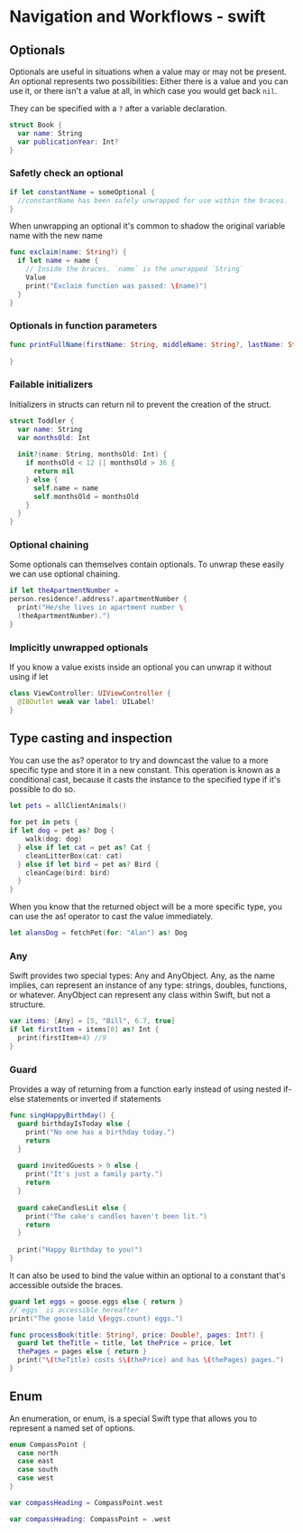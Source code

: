 # Navigation and Workflows - swift

## Optionals

Optionals are useful in situations when a value may or may not be present. An optional represents two possibilities: Either there is a value and you can use it, or there isn't a value at all, in which case you would get back `nil`.

They can be specified with a `?` after a variable declaration.

```swift
struct Book {
  var name: String
  var publicationYear: Int?
}
```

### Safetly check an optional

```swift
if let constantName = someOptional {
  //constantName has been safely unwrapped for use within the braces.
}
```

When unwrapping an optional it's common to shadow the original variable name with the new name

```swift
func exclaim(name: String?) {
  if let name = name {
    // Inside the braces, `name` is the unwrapped `String` 
    Value 
    print("Exclaim function was passed: \(name)")
  }
}
```

### Optionals in function parameters

```swift
func printFullName(firstName: String, middleName: String?, lastName: String) -> String? {
    
}
```

### Failable initializers

Initializers in structs can return nil to prevent the creation of the struct.

```swift
struct Toddler {
  var name: String
  var monthsOld: Int
 
  init?(name: String, monthsOld: Int) {
    if monthsOld < 12 || monthsOld > 36 {
      return nil
    } else {
      self.name = name
      self.monthsOld = monthsOld
    }
  }
}
```

### Optional chaining

Some optionals can themselves contain optionals. To unwrap these easily we can use optional chaining.

```swift
if let theApartmentNumber =
person.residence?.address?.apartmentNumber {
  print("He/she lives in apartment number \
  (theApartmentNumber).")
}
```

### Implicitly unwrapped optionals

If you know a value exists inside an optional you can unwrap it without using if let

```swift
class ViewController: UIViewController {
  @IBOutlet weak var label: UILabel!
}
```

## Type casting and inspection

You can use the as? operator to try and downcast the value to a more specific type and store it in a new constant. This operation is known as a conditional cast, because it casts the instance to the specified type if it's possible to do so.

```swift
let pets = allClientAnimals()
 
for pet in pets {
if let dog = pet as? Dog {
    walk(dog: dog)
  } else if let cat = pet as? Cat {
    cleanLitterBox(cat: cat)
  } else if let bird = pet as? Bird {
    cleanCage(bird: bird)
  }
}
```

When you know that the returned object will be a more specific type, you can use the as! operator to cast the value immediately.

```swift
let alansDog = fetchPet(for: "Alan") as! Dog
```

### Any

Swift provides two special types: Any and AnyObject. Any, as the name implies, can represent an instance of any type: strings, doubles, functions, or whatever. AnyObject can represent any class within Swift, but not a structure.

```swift
var items: [Any] = [5, "Bill", 6.7, true]
if let firstItem = items[0] as? Int {
  print(firstItem+4) //9
}
```

### Guard

Provides a way of returning from a function early instead of using nested if-else statements or inverted if statements

```swift
func singHappyBirthday() {
  guard birthdayIsToday else {
    print("No one has a birthday today.")
    return
  }
 
  guard invitedGuests > 0 else {
    print("It's just a family party.")
    return
  }
 
  guard cakeCandlesLit else {
    print("The cake's candles haven't been lit.")
    return
  }
 
  print("Happy Birthday to you!")
}
```

It can also be used to bind the value within an optional to a constant that's accessible outside the braces.

```swift
guard let eggs = goose.eggs else { return }
//`eggs` is accessible hereafter 
print("The goose laid \(eggs.count) eggs.")
```

```swift
func processBook(title: String?, price: Double?, pages: Int?) {
  guard let theTitle = title, let thePrice = price, let 
  thePages = pages else { return }
  print("\(theTitle) costs $\(thePrice) and has \(thePages) pages.")
}
```

## Enum

An enumeration, or enum, is a special Swift type that allows you to represent a named set of options.

```swift
enum CompassPoint {
  case north
  case east
  case south
  case west
}
```

```swift
var compassHeading = CompassPoint.west
```

```swift
var compassHeading: CompassPoint = .west
```